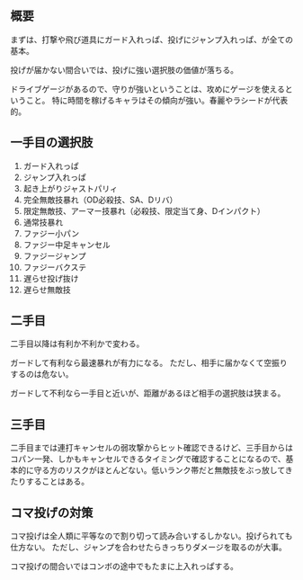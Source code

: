 ## 概要

まずは、打撃や飛び道具にガード入れっぱ、投げにジャンプ入れっぱ、が全ての基本。

投げが届かない間合いでは、投げに強い選択肢の価値が落ちる。

ドライブゲージがあるので、守りが強いということは、攻めにゲージを使えるということ。
特に時間を稼げるキャラはその傾向が強い。春麗やラシードが代表的。

## 一手目の選択肢

1. ガード入れっぱ
2. ジャンプ入れっぱ
3. 起き上がりジャストパリィ
4. 完全無敵技暴れ（OD必殺技、SA、Dリバ）
5. 限定無敵技、アーマー技暴れ（必殺技、限定当て身、Dインパクト）
6. 通常技暴れ
7. ファジー小パン
8. ファジー中足キャンセル
9. ファジージャンプ
10. ファジーバクステ
11. 遅らせ投げ抜け
12. 遅らせ無敵技

## 二手目

二手目以降は有利か不利かで変わる。

ガードして有利なら最速暴れが有力になる。
ただし、相手に届かなくて空振りするのは危ない。

ガードして不利なら一手目と近いが、距離があるほど相手の選択肢は狭まる。

## 三手目

二手目までは連打キャンセルの弱攻撃からヒット確認できるけど、三手目からはコパン一発、しかもキャンセルできるタイミングで確認することになるので、基本的に守る方のリスクがほとんどない。低いランク帯だと無敵技をぶっ放してきたりすることはある。

## コマ投げの対策

コマ投げは全人類に平等なので割り切って読み合いするしかない。投げられても仕方ない。
ただし、ジャンプを合わせたらきっちりダメージを取るのが大事。

コマ投げの間合いではコンボの途中でもたまに上入れっぱする。
